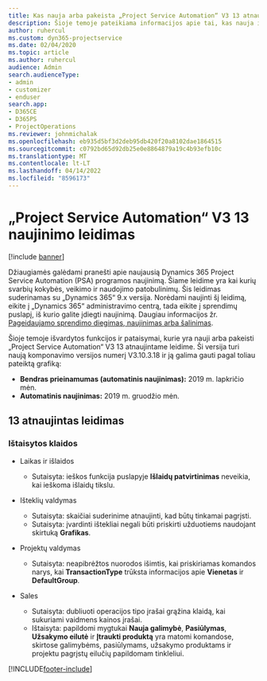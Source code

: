 ```yaml
---
title: Kas nauja arba pakeista „Project Service Automation“ V3 13 atnaujintame leidime
description: Šioje temoje pateikiama informacijos apie tai, kas nauja ir pakeista „Project Service Automation“ 13 atnaujintame leidime V3.
author: ruhercul
ms.custom: dyn365-projectservice
ms.date: 02/04/2020
ms.topic: article
ms.author: ruhercul
audience: Admin
search.audienceType:
- admin
- customizer
- enduser
search.app:
- D365CE
- D365PS
- ProjectOperations
ms.reviewer: johnmichalak
ms.openlocfilehash: eb935d5bf3d2deb95db420f20a8102dae1864515
ms.sourcegitcommit: c0792bd65d92db25e0e8864879a19c4b93efb10c
ms.translationtype: MT
ms.contentlocale: lt-LT
ms.lasthandoff: 04/14/2022
ms.locfileid: "8596173"
---
```

# <a name="project-service-automation-update-release-13-v3"></a>„Project Service Automation“ V3 13 naujinimo leidimas

[!include [banner](../includes/psa-now-project-operations.md)]

Džiaugiamės galėdami pranešti apie naujausią Dynamics 365 Project Service Automation (PSA) programos naujinimą. Šiame leidime yra kai kurių svarbių kokybės, veikimo ir naudojimo patobulinimų. Šis leidimas suderinamas su „Dynamics 365“ 9.x versija. Norėdami naujinti šį leidimą, eikite į „Dynamics 365“ administravimo centrą, tada eikite į sprendimų puslapį, iš kurio galite įdiegti naujinimą. Daugiau informacijos žr. [Pageidaujamo sprendimo diegimas, naujinimas arba šalinimas](/power-platform/admin/install-remove-preferred-solution).

Šioje temoje išvardytos funkcijos ir pataisymai, kurie yra nauji arba pakeisti „Project Service Automation“ V3 13 atnaujintame leidime. Ši versija turi naują komponavimo versijos numerį V3.10.3.18 ir ją galima gauti pagal toliau pateiktą grafiką:

- **Bendras prieinamumas (automatinis naujinimas):** 2019 m. lapkričio mėn.
- **Automatinis naujinimas:** 2019 m. gruodžio mėn.


## <a name="update-release-13"></a>13 atnaujintas leidimas 

### <a name="bug-fixes"></a>Ištaisytos klaidos

- Laikas ir išlaidos

     - Sutaisyta: ieškos funkcija puslapyje **Išlaidų patvirtinimas** neveikia, kai ieškoma išlaidų tikslu.

- Išteklių valdymas

     - Sutaisyta: skaičiai suderinime atnaujinti, kad būtų tinkamai pagrįsti.
     - Sutaisyta: įvardinti ištekliai negali būti priskirti užduotiems naudojant skirtuką **Grafikas**.

- Projektų valdymas

     - Sutaisyta: neapibrėžtos nuorodos išimtis, kai priskiriamas komandos narys, kai **TransactionType** trūksta informacijos apie **Vienetas** ir **DefaultGroup**.

- Sales

     - Sutaisyta: dubliuoti operacijos tipo įrašai grąžina klaidą, kai sukuriami vaidmens kainos įrašai.
     - Ištaisyta: papildomi mygtukai **Nauja galimybė**, **Pasiūlymas**, **Užsakymo eilutė** ir **Įtraukti produktą** yra matomi komandose, skirtose galimybėms, pasiūlymams, užsakymo produktams ir projektu pagrįstų eilučių papildomam tinkleliui.




[!INCLUDE[footer-include](../includes/footer-banner.md)]
